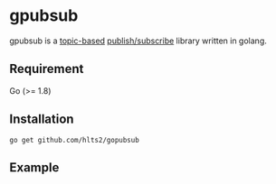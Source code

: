 # gpubsub

gpubsub is a [topic-based](http://en.wikipedia.org/wiki/Publish–subscribe_pattern#Message_filtering) [publish/subscribe](http://en.wikipedia.org/wiki/Publish/subscribe) library written in golang.

## Requirement

Go (>= 1.8)

## Installation

```shell
go get github.com/hlts2/gopubsub
```

## Example

```go


```
